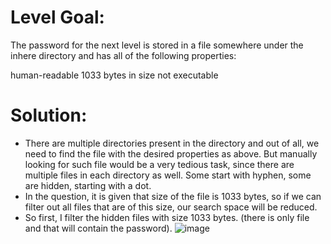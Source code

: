 # Level Goal: 

The password for the next level is stored in a file somewhere under the inhere directory and has all of the following properties:

human-readable
1033 bytes in size
not executable

# Solution: 

  * There are multiple directories present in the directory and out of all, we need to find the file with the desired properties as above. But manually looking for such file would be a very tedious task, since there are multiple files in each directory as well. Some start with hyphen, some are hidden, starting with a dot.
  * In the question, it is given that size of the file is 1033 bytes, so if we can filter out all files that are of this size, our search space will be reduced.
  * So first, I filter the hidden files with size 1033 bytes. (there is only file and that will contain the password).
        ![image](https://github.com/user-attachments/assets/f052bea9-d673-4a36-9fde-c84aaef9217d)
